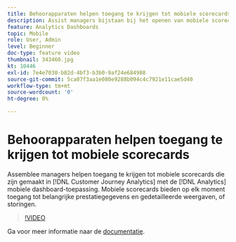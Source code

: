 ```yaml
---
title: Behoorapparaten helpen toegang te krijgen tot mobiele scorecards
description: Assist managers bijstaan bij het openen van mobiele scorecards die in Customer Journey Analytics zijn gemaakt met de mobiele toepassing van het dashboard Analytics.  Mobiele scorecards bieden op elk moment toegang tot belangrijke prestatiegegevens en gedetailleerde weergaven, of storingen.
feature: Analytics Dashboards
topic: Mobile
role: User, Admin
level: Beginner
doc-type: feature video
thumbnail: 343460.jpg
kt: 10446
exl-id: 7e4e7030-b82d-4bf3-b3b0-9af24e684988
source-git-commit: 5ca07f3aa1e080e9288b094c4c7921e11cae5d40
workflow-type: tm+mt
source-wordcount: '0'
ht-degree: 0%

---
```


# Behoorapparaten helpen toegang te krijgen tot mobiele scorecards

Assemblee managers helpen toegang te krijgen tot mobiele scorecards die zijn gemaakt in [!DNL Customer Journey Analytics] met de [!DNL Analytics] mobiele dashboard-toepassing.  Mobiele scorecards bieden op elk moment toegang tot belangrijke prestatiegegevens en gedetailleerde weergaven, of storingen.

>[!VIDEO](https://video.tv.adobe.com/v/343460/?quality=12&learn=on)

Ga voor meer informatie naar de [documentatie](https://experienceleague.adobe.com/docs/analytics-platform/using/cja-dashboards/set-up-execs.html?lang=nl-NL).